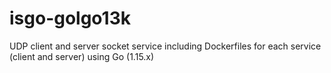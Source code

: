 # isgo-golgo13k
UDP client and server socket service including Dockerfiles for each service (client and server) using Go (1.15.x)
